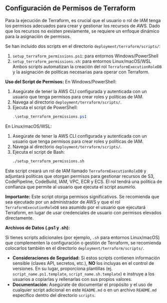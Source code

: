 ## Configuración de Permisos de Terraform

Para la ejecución de Terraform, es crucial que el usuario o rol de IAM tenga los permisos adecuados para crear y gestionar los recursos de AWS. Dado que los recursos no existen previamente, se requiere un enfoque dinámico para la asignación de permisos.

Se han incluido dos scripts en el directorio `deployment/terraform/scripts/`:
1.  `setup_terraform_permissions.ps1`: para entornos Windows/PowerShell
2.  `setup_terraform_permissions.sh`: para entornos Linux/macOS/WSL
Ambos scripts automatizan la creación del rol `TerraformExecutionRoleDB` y la asignación de políticas necesarias para operar con Terraform.


**Uso del Script de Permisos:**
En Windows/PowerShell:
1.  Asegúrate de tener la AWS CLI configurada y autenticada con un usuario que tenga permisos para crear roles y políticas de IAM.
2.  Navega al directorio `deployment/terraform/scripts/`.
3.  Ejecuta el script de PowerShell:
    ```powershell
    .\setup_terraform_permissions.ps1
    ```
En Linux/macOS/WSL:
1.  Asegúrate de tener la AWS CLI configurada y autenticada con un usuario que tenga permisos para crear roles y políticas de IAM.
2.  Navega al directorio `deployment/terraform/scripts/`.
3.  Ejecuta el script de Bash:
    ```bash
    ./setup_terraform_permissions.sh
    ```

Este script creará un rol de IAM llamado `TerraformExecutionRoleDB` y adjuntará políticas que otorgan permisos para gestionar recursos de S3, CodePipeline, CodeBuild, IAM, VPC, ECR y ECS. El rol tendrá una política de confianza que permite al usuario que ejecuta el script asumirlo.

**Importante:** Este script otorga permisos significativos. Se recomienda que sea ejecutado por un administrador de AWS y que el rol `TerraformExecutionRoleDB` sea asumido por el usuario que ejecutará Terraform, en lugar de usar credenciales de usuario con permisos elevados directamente.

**Archivos de Datos (.ps1 y .sh):**

Si tienes scripts adicionales (por ejemplo, `.sh` para entornos Linux/macOS) que complementen la configuración o gestión de Terraform, se recomienda colocarlos también en el directorio `deployment/terraform/scripts/`.

*   **Consideraciones de Seguridad:** Si estos scripts contienen información sensible (claves API, secretos, etc.), **NO** los incluyas en el control de versiones. En su lugar, proporciona plantillas (ej. `script_name.ps1.template`, `script_name.sh.template`) e instruye a los usuarios a copiarlas y rellenarlas con sus propios valores.
*   **Documentación:** Asegúrate de documentar el propósito y el uso de cualquier script adicional en este `README.md` o en un archivo `README.md` específico dentro del directorio `scripts`.
